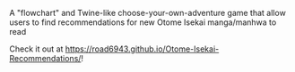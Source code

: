 A "flowchart" and Twine-like choose-your-own-adventure game that allow users to find recommendations for new Otome Isekai manga/manhwa to read 

Check it out at https://road6943.github.io/Otome-Isekai-Recommendations/!
